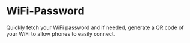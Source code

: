 # WiFi-Password
Quickly fetch your WiFi password and if needed, generate a QR code of your WiFi to allow phones to easily connect.
